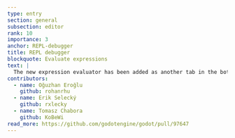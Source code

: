 ```yaml
---
type: entry
section: general
subsection: editor
rank: 10
importance: 3
anchor: REPL-debugger
title: REPL debugger
blockquote: Evaluate expressions
text: |
  The new expression evaluator has been added as another tab in the bottom panel of the editor. In there, you can use the local state of your scripts (while stopped at a breakpoint) to evaluate your expressions directly.
contributors:
  - name: Oğuzhan Eroğlu
    github: rohanrhu
  - name: Erik Selecký
    github: rxlecky
  - name: Tomasz Chabora
    github: KoBeWi
read_more: https://github.com/godotengine/godot/pull/97647
---
```

